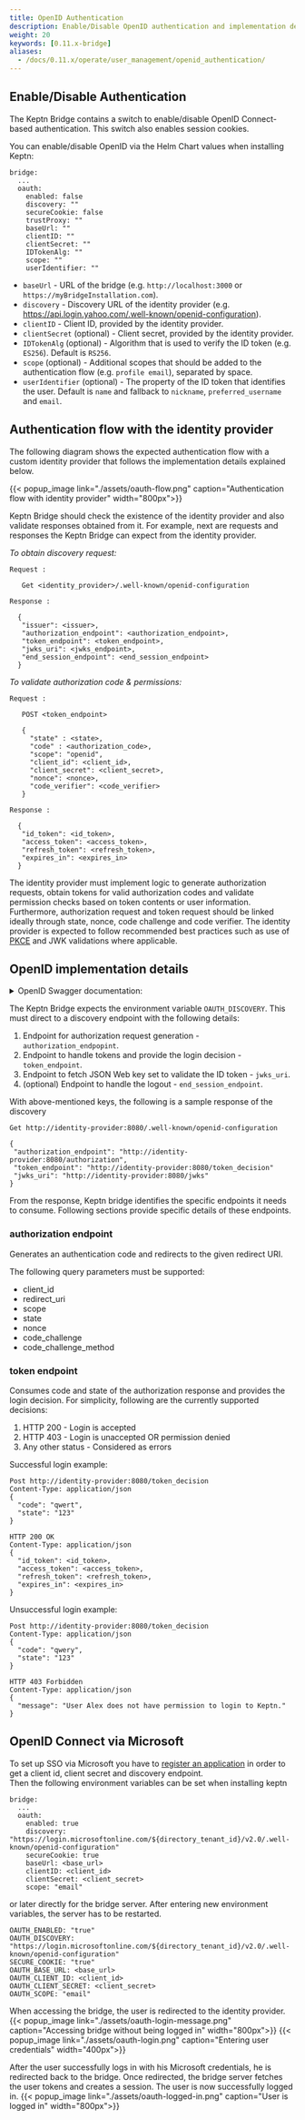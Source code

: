 ```yaml
---
title: OpenID Authentication
description: Enable/Disable OpenID authentication and implementation details for the identity provider
weight: 20
keywords: [0.11.x-bridge]
aliases:
  - /docs/0.11.x/operate/user_management/openid_authentication/
---
```


## Enable/Disable Authentication

The Keptn Bridge contains a switch to enable/disable OpenID Connect-based authentication. This switch also enables session cookies. 

You can enable/disable OpenID via the Helm Chart values when installing Keptn: 

```
bridge:
  ...
  oauth:
    enabled: false
    discovery: ""
    secureCookie: false
    trustProxy: ""
    baseUrl: ""
    clientID: ""
    clientSecret: ""
    IDTokenAlg: ""
    scope: ""
    userIdentifier: ""
```


- `baseUrl` - URL of the bridge (e.g. `http://localhost:3000` or `https://myBridgeInstallation.com`).
- `discovery` - Discovery URL of the identity provider (e.g. https://api.login.yahoo.com/.well-known/openid-configuration).
- `clientID` - Client ID, provided by the identity provider.
- `clientSecret` (optional) - Client secret, provided by the identity provider.
- `IDTokenAlg` (optional) - Algorithm that is used to verify the ID token (e.g. `ES256`). Default is `RS256`.
- `scope` (optional) - Additional scopes that should be added to the authentication flow (e.g. `profile email`), separated by space.
- `userIdentifier` (optional) - The property of the ID token that identifies the user. Default is `name` and fallback to `nickname`, `preferred_username` and `email`.

## Authentication flow with the identity provider

The following diagram shows the expected authentication flow with a custom identity provider that follows the implementation details explained below. 

{{< popup_image
link="./assets/oauth-flow.png"
caption="Authentication flow with identity provider" width="800px">}}

Keptn Bridge should check the existence of the identity provider and also validate responses obtained from it. For example, next are requests and responses the Keptn Bridge can expect from the identity provider.

*To obtain discovery request:*

```
Request :

   Get <identity_provider>/.well-known/openid-configuration

Response :

  {
   "issuer": <issuer>,
   "authorization_endpoint": <authorization_endpoint>,
   "token_endpoint": <token_endpoint>,
   "jwks_uri": <jwks_endpoint>,
   "end_session_endpoint": <end_session_endpoint>
  }
```

*To validate authorization code & permissions:*

```
Request :

   POST <token_endpoint>

   {
     "state" : <state>,
     "code" : <authorization_code>,
     "scope": "openid",
     "client_id": <client_id>,
     "client_secret": <client_secret>, 
     "nonce": <nonce>,
     "code_verifier": <code_verifier>
   }

Response :

  {
   "id_token": <id_token>,
   "access_token": <access_token>,
   "refresh_token": <refresh_token>,
   "expires_in": <expires_in>
  }
```

The identity provider must implement logic to generate authorization requests, obtain tokens for valid authorization codes and validate permission checks based on token contents or user information. Furthermore, authorization request and token request should be linked ideally through state, nonce, code challenge and code verifier. The identity provider is expected to follow recommended best practices such as use of [PKCE](https://tools.ietf.org/html/rfc7636) and JWK validations where applicable.

## OpenID implementation details

<details><summary>OpenID Swagger documentation:</summary>
<p>

```
swagger: "2.0"
info:
  title: "Keptn Identity Provider"
  description: "Service contract for the identity provider for Keptn instance."
  version: "1"
tags:
- name: "Identity Provider"
  description: "Identity provider endpoints"
schemes:
- "https"
paths:
  /discovery:
    get:
      tags:
      - "Identity Provider"
      summary: "Discovery endpoint of this identity provider"
      description: "Contains discovery details to be used by Keptn bridge."
      produces:
      - "application/json"
      responses:
        "200":
          description: "Endpoints that are required for Keptn bridge"
          examples:
            application/json : {
              "issuer": "http://identity-provider:8080",
              "authorization_endpoint": "http://identity-provider:8080/authorization",
              "token_endpoint": "http://identity-provider:8080/token_decision",
              "jwks_uri": "http://identity-provider:8080/jwks",
              "end_session_endpoint": "http://identity-provider:8080/end_session",
            }
          schema:
            $ref: "#/definitions/Discovery"
  /token_endpoint:
    post:
      tags:
      - "Identity Provider"
      summary: "Consume state & code from redirect and provide login decision"
      description: "Token decision endpoint will be called from bridge with code and state values that sent through authorization response."
      parameters:
      - in: "body"
        name: "Token decision payload"
        description: "Contains state and code"
        required: true
        schema:
          type: object
          required:
            - code
            - state
            - client_id
            - code_verifier
            - nonce
          properties:
            code:
              type: string
            state:
              type: string
            scope:
              type: string
            client_id:
              type: string
            client_secret:
              type: string
            nonce:
              type: string
            code_verifier:
              type: string
      produces:
      - "application/json"
      responses:
        "200":
          description: "Successful login"
          examples:
            application/json : {
              "id_token": "ID_TOKEN",
              "access_token": "ACCESS_TOKEN",
              "refresh_token": "REFRESH_TOKEN",
              "expires_in": "EXPIRES_IN"
            }
          schema:
            $ref: "#/definitions/Success"
        "403":
          description: "User doesn't have permission"
          examples:
            application/json : {
              "message": "Invalid state parameter"
            }
          schema:
            $ref: "#/definitions/Forbidden"
  /jwks_uri:
    get:
      tags:
      - "Identity Provider"
      summary: "Returns JSON Web key set"
      produces:
      - "application/json"
      responses:
        "200":
          description: "JSON Web key set fetched"
          examples:
            application/json : {
              "keys": [
                {
                  "alg": "ALG",
                  "e": "E",
                  "kid": "KID",
                  "kty": "KTY",
                  "n": "N",
                  "use": "USE",
                }
              ]
            }
          schema:
            $ref: "#/definitions/Jwks"
definitions:
  Discovery:
    type: "object"
    required: 
    - "issuer"
    - "authorization_endpoint"
    - "token_endpoint"
    - "jwks_uri"
    properties:
      issuer:
        type: string
      authorization_endpoint:
        type: string
      token_endpoint:
        type: string
      jwks_uri:
        type: string
      end_session_endpoint:
        type: string
  Jwks:
    type: "object"
    required:
    - "keys"
    properties:
      keys:
        type: array
        items:
          $ref: "#/definitions/Jwks_key"
  Jwks_key:
    type: "object"
    properties:
      alg:
        type: string
      e:
        type: string
      kid:
        type: string
      kty:
        type: string
      n:
        type: string
      use:
        type: string
  Success:
    type: "object"
    required: 
    - "id_token"
    - "access_token"
    - "refresh_token"
    - "expires_in"
    properties:
      id_token:
        type: string
      access_token:
        type: string
      refresh_token:
        type: string
      expires_in:
        type: number
  Forbidden:
    type: "object"
    properties:
      message:
        type: string
        description: "Explain the reason for failure."
```

</p>
</details> 

The Keptn Bridge expects the environment variable `OAUTH_DISCOVERY`. This must direct to a discovery endpoint with the following details:

1. Endpoint for authorization request generation - `authorization_endpopint`.
2. Endpoint to handle tokens and provide the login decision - `token_endpoint`.
3. Endpoint to fetch JSON Web key set to validate the ID token - `jwks_uri`.
4. (optional) Endpoint to handle the logout - `end_session_endpoint`.

With above-mentioned keys, the following is a sample response of the discovery

```
Get http://identity-provider:8080/.well-known/openid-configuration

{
 "authorization_endpoint": "http://identity-provider:8080/authorization",
 "token_endpoint": "http://identity-provider:8080/token_decision"
 "jwks_uri": "http://identity-provider:8080/jwks"
}
```

From the response, Keptn bridge identifies the specific endpoints it needs to consume. Following sections provide specific details of these endpoints.

### authorization endpoint
Generates an authentication code and redirects to the given redirect URI.

The following query parameters must be supported:
- client_id
- redirect_uri
- scope
- state
- nonce
- code_challenge
- code_challenge_method

### token endpoint

Consumes code and state of the authorization response and provides the login decision. For simplicity, following are the currently supported decisions:

1. HTTP 200 - Login is accepted
1. HTTP 403 - Login is unaccepted OR permission denied
1. Any other status - Considered as errors

Successful login example:

```
Post http://identity-provider:8080/token_decision
Content-Type: application/json
{
  "code": "qwert",
  "state": "123"
}

HTTP 200 OK
Content-Type: application/json
{
  "id_token": <id_token>,
  "access_token": <access_token>,
  "refresh_token": <refresh_token>,
  "expires_in": <expires_in>
}
```

Unsuccessful login example:

```
Post http://identity-provider:8080/token_decision
Content-Type: application/json
{
  "code": "qwery",
  "state": "123"
}

HTTP 403 Forbidden
Content-Type: application/json
{
  "message": "User Alex does not have permission to login to Keptn."
}
```


## OpenID Connect via Microsoft
To set up SSO via Microsoft you have to [register an application](https://docs.microsoft.com/en-us/azure/active-directory/develop/quickstart-register-app) in order to get a client id, client secret and discovery endpoint.\
Then the following environment variables can be set when installing keptn
```
bridge:
  ...
  oauth:
    enabled: true
    discovery: "https://login.microsoftonline.com/${directory_tenant_id}/v2.0/.well-known/openid-configuration"
    secureCookie: true
    baseUrl: <base_url>
    clientID: <client_id>
    clientSecret: <client_secret>
    scope: "email"
```

or later directly for the bridge server. After entering new environment variables, the server has to be restarted.
```
OAUTH_ENABLED: "true"
OAUTH_DISCOVERY: "https://login.microsoftonline.com/${directory_tenant_id}/v2.0/.well-known/openid-configuration"
SECURE_COOKIE: "true"
OAUTH_BASE_URL: <base_url>
OAUTH_CLIENT_ID: <client_id>
OAUTH_CLIENT_SECRET: <client_secret>
OAUTH_SCOPE: "email"
```

When accessing the bridge, the user is redirected to the identity provider.
{{< popup_image
link="./assets/oauth-login-message.png"
caption="Accessing bridge without being logged in" width="800px">}}
{{< popup_image
link="./assets/oauth-login.png"
caption="Entering user credentials" width="400px">}}

After the user successfully logs in with his Microsoft credentials, he is redirected back to the bridge.
Once redirected, the bridge server fetches the user tokens and creates a session. The user is now successfully logged in.
{{< popup_image
link="./assets/oauth-logged-in.png"
caption="User is logged in" width="800px">}}
